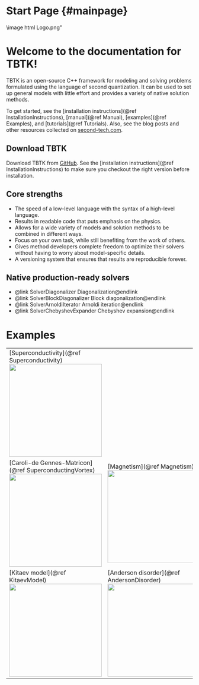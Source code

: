 # Start Page {#mainpage}

\image html Logo.png"

# Welcome to the documentation for TBTK!
TBTK is an open-source C++ framework for modeling and solving problems formulated using the language of second quantization.
It can be used to set up general models with little effort and provides a variety of native solution methods.

To get started, see the [installation instructions](@ref InstallationInstructions), [manual](@ref Manual), [examples](@ref Examples), and [tutorials](@ref Tutorials).
Also, see the blog posts and other resources collected on [second-tech.com](http://second-tech.com/wordpress/index.php/tbtk/).

## Download TBTK
Download TBTK from [GitHub](https://github.com/dafer45/TBTK).
See the [installation instructions](@ref InstallationInstructions) to make sure you checkout the right version before installation.

## Core strengths
- The speed of a low-level language with the syntax of a high-level language.
- Results in readable code that puts emphasis on the physics.
- Allows for a wide variety of models and solution methods to be combined in different ways.
- Focus on your own task, while still benefiting from the work of others.
- Gives method developers complete freedom to optimize their solvers without having to worry about model-specific details.
- A versioning system that ensures that results are reproducible forever.

## Native production-ready solvers
- @link SolverDiagonalizer Diagonalization@endlink
- @link SolverBlockDiagonalizer Block diagonalization@endlink
- @link SolverArnoldiIterator Arnoldi iteration@endlink
- @link SolverChebyshevExpander Chebyshev expansion@endlink

# Examples
<table border="0">
	<tr>
		<td>
			[Superconductivity](@ref Superconductivity)
			<img src="ExamplesSuperconductivityDOS.png" style="width:250px" />
		</tr>
		<td>
			[Caroli-de Gennes-Matricon](@ref SuperconductingVortex)
			<img src="ExamplesSuperconductingVortexLDOS.png" style="width:250px" />
		</td>
		<td>
			[Magnetism](@ref Magnetism)
			<img src="ExamplesMagnetismDOS.png" style="width:250px" />
		</tr>
	</tr>
	<tr>
		<td>
			[Kitaev model](@ref KitaevModel)
			<img src="ExamplesKitaevModelLDOS.png" style="width:250px" />
		</td>
		<td>
			[Anderson disorder](@ref AndersonDisorder)
			<img src="ExamplesAndersonDisorderDOS.png" style="width:250px" />
		</td>
		<td>
			[Yu-Shiba-Rusinov](@ref SuperconductivityMagneticImpurity)
			<img src="ExamplesSuperconductivityMagneticImpurityLDOS.png" style="width:250px" />
		</td>
	</tr>
</table>
